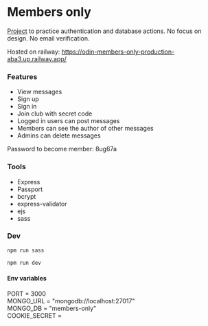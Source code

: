 # Members only
[Project](https://www.theodinproject.com/lessons/nodejs-members-only) to practice authentication and database actions. No focus on design. No email verification.

Hosted on railway: https://odin-members-only-production-aba3.up.railway.app/

### Features
- View messages
- Sign up
- Sign in
- Join club with secret code
- Logged in users can post messages
- Members can see the author of other messages
- Admins can delete messages

Password to become member: 8ug67a

### Tools
- Express
- Passport
- bcrypt
- express-validator
- ejs
- sass




### Dev

```sh
npm run sass
```

```sh
npm run dev
```

#### Env variables
PORT = 3000  
MONGO_URL = "mongodb://localhost:27017"  
MONGO_DB = "members-only"  
COOKIE_SECRET =  